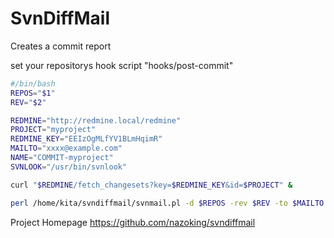 SvnDiffMail
======================
Creates a commit report

set your repositorys hook script "hooks/post-commit"

```bash
#/bin/bash
REPOS="$1"
REV="$2"

REDMINE="http://redmine.local/redmine"
PROJECT="myproject"
REDMINE_KEY="EEIzOgMLfYV1BLmHqimR"
MAILTO="xxxx@example.com"
NAME="COMMIT-myproject"
SVNLOOK="/usr/bin/svnlook"

curl "$REDMINE/fetch_changesets?key=$REDMINE_KEY&id=$PROJECT" &

perl /home/kita/svndiffmail/svnmail.pl -d $REPOS -rev $REV -to $MAILTO -sendmail /usr/sbin/sendmail -redmine $REDMINE/projects/$PROJECT -name $NAME -svnlook $SVNLOOK
```

Project Homepage https://github.com/nazoking/svndiffmail

